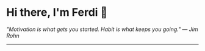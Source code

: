 <h1>Hi there, I'm Ferdi 👋</h1>

<p><em>
  "Motivation is what gets you started. Habit is what keeps you going." — Jim Rohn
</em></p>

---

